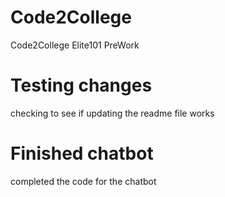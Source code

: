 # Code2College
Code2College Elite101 PreWork

# Testing changes
checking to see if updating the readme file works

# Finished chatbot
completed the code for the chatbot